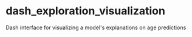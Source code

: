 # dash_exploration_visualization
Dash interface for visualizing a model's explanations on age predictions
